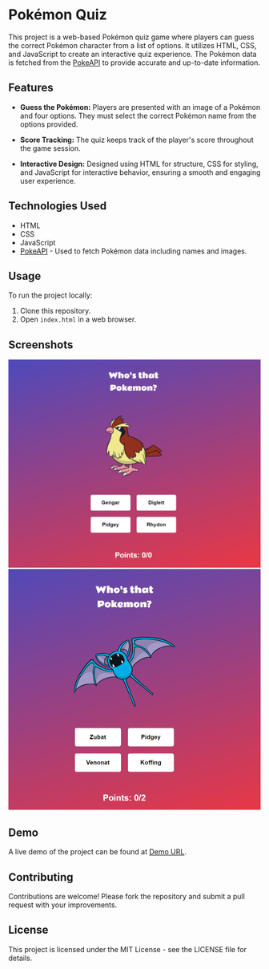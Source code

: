 # Pokémon Quiz

This project is a web-based Pokémon quiz game where players can guess the correct Pokémon character from a list of options. It utilizes HTML, CSS, and JavaScript to create an interactive quiz experience. The Pokémon data is fetched from the [PokeAPI](https://pokeapi.co/) to provide accurate and up-to-date information.

## Features

- **Guess the Pokémon:** Players are presented with an image of a Pokémon and four options. They must select the correct Pokémon name from the options provided.
- **Score Tracking:** The quiz keeps track of the player's score throughout the game session.

- **Interactive Design:** Designed using HTML for structure, CSS for styling, and JavaScript for interactive behavior, ensuring a smooth and engaging user experience.

## Technologies Used

- HTML
- CSS
- JavaScript
- [PokeAPI](https://pokeapi.co/api/v2/pokemon/ditto) - Used to fetch Pokémon data including names and images.

## Usage

To run the project locally:

1. Clone this repository.
2. Open `index.html` in a web browser.

## Screenshots

![Screenshot 1](screenshot/first.png)
![Screenshot 2](screenshot/second.png)

## Demo

A live demo of the project can be found at [ Demo URL](https://wondrous-parfait-39b6e3.netlify.app/).

## Contributing

Contributions are welcome! Please fork the repository and submit a pull request with your improvements.

## License

This project is licensed under the MIT License - see the LICENSE file for details.
